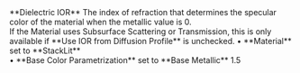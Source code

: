 <tr>
<td>**Dielectric IOR**</td>
<td>The index of refraction that determines the specular color of the material when the metallic value is 0.<br/>If the Material uses Subsurface Scattering or Transmission, this is only available if **Use IOR from Diffusion Profile** is unchecked.</td>
<td>&#8226; **Material** set to **StackLit** <br/>&#8226; **Base Color Parametrization** set to **Base Metallic**</td>
<td>1.5</td>
</tr>
